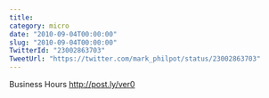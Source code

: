 ```yaml
---
title: 
category: micro
date: "2010-09-04T00:00:00"
slug: "2010-09-04T00:00:00"
TwitterId: "23002863703"
TweetUrl: "https://twitter.com/mark_philpot/status/23002863703"
---
```


Business Hours http://post.ly/ver0
